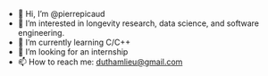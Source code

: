 - 👋 Hi, I’m @pierrepicaud
- 👀 I’m interested in longevity research, data science, and software engineering.
- 🌱 I’m currently learning C/C++
- 💞️ I’m looking for an internship
- 📫 How to reach me: duthamlieu@gmail.com

<!---
pierrepicaud/pierrepicaud is a ✨ special ✨ repository because its `README.md` (this file) appears on your GitHub profile.
You can click the Preview link to take a look at your changes.
--->
